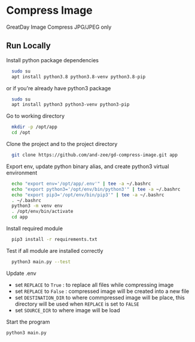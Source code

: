 # Compress Image

GreatDay Image Compress
JPG/JPEG only

## Run Locally

Install python package dependencies
```bash
  sudo su
  apt install python3.8 python3.8-venv python3.8-pip
``` 

or if you're already have python3 package
```bash
  sudo su
  apt install python3 python3-venv python3-pip
``` 

Go to working directory
```bash
  mkdir -p /opt/app
  cd /opt
```

Clone the project and to the project directory
```bash
  git clone https://github.com/and-zee/gd-compress-image.git app
```

Export env, update python binary alias, and create python3 virtual environment
```bash
  echo "export env='/opt/app/.env'" | tee -a ~/.bashrc
  echo "export python3='/opt/env/bin/python3'" | tee -a ~/.bashrc
  echo "export pip3='/opt/env/bin/pip3'" | tee -a ~/.bashrc
  . ~/.bashrc
  python3 -m venv env
  . /opt/env/bin/activate
  cd app
```

Install required module
```bash
  pip3 install -r requirements.txt
```

Test if all module are installed correctly
```bash
  python3 main.py --test
```

Update .env
- set `REPLACE` to `True`  : to replace all files while compressing image
- set `REPLACE` to `False` : compressed image will be created into a new file
- set `DESTINATION_DIR` to where commpressed image will be place, this directory will be used when `REPLACE` is set to `FALSE`
- set `SOURCE_DIR` to where image will be load

Start the program
```bash
python3 main.py
```
